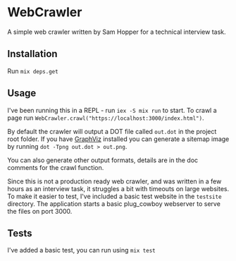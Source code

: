 # WebCrawler

A simple web crawler written by Sam Hopper for a technical interview task.

## Installation

Run `mix deps.get`

## Usage

I've been running this in a REPL - run `iex -S mix run` to start. To crawl a page run `WebCrawler.crawl("https://localhost:3000/index.html")`.

By default the crawler will output a DOT file called `out.dot` in the project root folder. If you have [GraphViz](https://graphviz.org/download/) installed you can generate a sitemap image by running `dot -Tpng out.dot > out.png`.

You can also generate other output formats, details are in the doc comments for the crawl function.

Since this is not a production ready web crawler, and was written in a few hours as an interview task, it struggles a bit with timeouts on large websites. To make it easier to test, I've included a basic test website in the `testsite` directory. The application starts a basic plug_cowboy webserver to serve the files on port 3000.

## Tests

I've added a basic test, you can run using `mix test`
